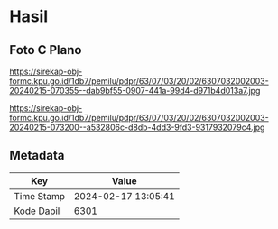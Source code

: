 # Hasil

## Foto C Plano

https://sirekap-obj-formc.kpu.go.id/1db7/pemilu/pdpr/63/07/03/20/02/6307032002003-20240215-070355--dab9bf55-0907-441a-99d4-d971b4d013a7.jpg

https://sirekap-obj-formc.kpu.go.id/1db7/pemilu/pdpr/63/07/03/20/02/6307032002003-20240215-073200--a532806c-d8db-4dd3-9fd3-9317932079c4.jpg


## Metadata

| Key        | Value               |
| ---------- | ------------------- |
| Time Stamp | 2024-02-17 13:05:41 |
| Kode Dapil | 6301                |



